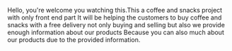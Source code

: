 Hello, you're welcome you watching this.This a coffee and snacks project with only front end part
It will be helping the customers to buy coffee and snacks with a free delivery
not only buying and selling but also we provide enough information about our products
Because you can also much about our products due to the provided information.
